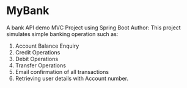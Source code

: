 # MyBank
A bank API demo MVC Project using Spring Boot
Author<Oluwaseyi Akinbobola >:
  This project simulates simple banking operation such as:
  1. Account Balance Enquiry
  2. Credit Operations
  3. Debit Operations
  4. Transfer Operations
  5. Email confirmation of all transactions
  6. Retrieving user details with Account number.
